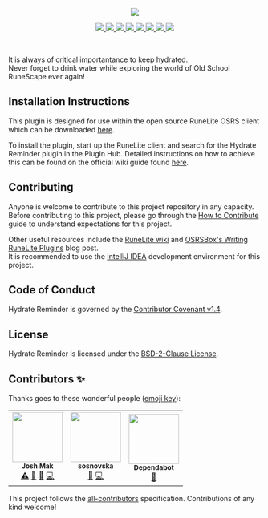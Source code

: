 <p align="center">
    <img src="https://i.imgur.com/bztOLOO.png" />
</p>

<p align="center">
    <a href="https://github.com/jmakhack/hydrate-reminder/actions?query=workflow%3A%22Java+CI+with+Gradle%22" alt="Build Status">
        <img src="https://img.shields.io/github/workflow/status/jmakhack/hydrate-reminder/Java%20CI%20with%20Gradle?style=for-the-badge" />
    </a>
    <a href="#" alt="Repo Size">
        <img src="https://img.shields.io/github/repo-size/jmakhack/hydrate-reminder?style=for-the-badge" />
    </a>
    <a href="https://github.com/jmakhack/hydrate-reminder/issues" alt="Open Issues">
        <img src="https://img.shields.io/github/issues/jmakhack/hydrate-reminder?style=for-the-badge" />
    </a>
    <a href="https://github.com/jmakhack/hydrate-reminder/blob/master/LICENSE" alt="License">
        <img src="https://img.shields.io/github/license/jmakhack/hydrate-reminder?style=for-the-badge" />
    </a>
    <a href="https://github.com/jmakhack/hydrate-reminder/releases" alt="Version">
        <img src="https://img.shields.io/github/v/release/jmakhack/hydrate-reminder?style=for-the-badge" />
    </a>
    <a href="https://github.com/jmakhack/hydrate-reminder/releases" alt="Release Date">
        <img src="https://img.shields.io/github/release-date/jmakhack/hydrate-reminder?style=for-the-badge" />
    </a>
    <a href="#contributors-" alt="All Contributors">
        <img src="https://img.shields.io/github/all-contributors/jmakhack/hydrate-reminder?style=for-the-badge" />
    </a>
    <a href="https://matias.ma/nsfw/" alt="Made With Love">
        <img src="https://img.shields.io/badge/Made%20With%20Love-(%E2%97%8F%E2%99%A1%E2%88%80%E2%99%A1))%E3%83%BE%E2%98%86*%E3%80%82-blueviolet?style=for-the-badge" />
    </a>
</p>

<br/>

It is always of critical importantance to keep hydrated.  
Never forget to drink water while exploring the world of Old School RuneScape ever again!


## Installation Instructions

This plugin is designed for use within the open source RuneLite OSRS client which can be downloaded [here](https://runelite.net/).

To install the plugin, start up the RuneLite client and search for the Hydrate Reminder plugin in the Plugin Hub.
Detailed instructions on how to achieve this can be found on the official wiki guide found [here](https://github.com/runelite/runelite/wiki/Information-about-the-Plugin-Hub).

## Contributing

Anyone is welcome to contribute to this project repository in any capacity.  
Before contributing to this project, please go through the [How to Contribute](CONTRIBUTING.md) guide to understand expectations for this project.

Other useful resources include the [RuneLite wiki](https://github.com/runelite/runelite/wiki) and [OSRSBox's Writing RuneLite Plugins](https://www.osrsbox.com/blog/2018/08/10/writing-runelite-plugins-part-1-building/) blog post.  
It is recommended to use the [IntelliJ IDEA](https://www.jetbrains.com/idea/) development environment for this project.

## Code of Conduct
Hydrate Reminder is governed by the [Contributor Covenant v1.4](CODE_OF_CONDUCT.md).

## License
Hydrate Reminder is licensed under the [BSD-2-Clause License](LICENSE).

## Contributors ✨

Thanks goes to these wonderful people ([emoji key](https://allcontributors.org/docs/en/emoji-key)):

<!-- ALL-CONTRIBUTORS-LIST:START - Do not remove or modify this section -->
<!-- prettier-ignore-start -->
<!-- markdownlint-disable -->
<table>
  <tr>
    <td align="center"><a href="https://github.com/jmakhack"><img src="https://avatars.githubusercontent.com/u/1442227?v=4?s=100" width="100px;" alt=""/><br /><sub><b>Josh Mak</b></sub></a><br /><a href="https://github.com/jmakhack/hydrate-reminder/commits?author=jmakhack" title="Tests">⚠️</a> <a href="#maintenance-jmakhack" title="Maintenance">🚧</a> <a href="https://github.com/jmakhack/hydrate-reminder/commits?author=jmakhack" title="Documentation">📖</a> <a href="https://github.com/jmakhack/hydrate-reminder/commits?author=jmakhack" title="Code">💻</a></td>
    <td align="center"><a href="https://github.com/sosnovska"><img src="https://avatars.githubusercontent.com/u/11365065?v=4?s=100" width="100px;" alt=""/><br /><sub><b>sosnovska</b></sub></a><br /><a href="#projectManagement-sosnovska" title="Project Management">📆</a> <a href="https://github.com/jmakhack/hydrate-reminder/commits?author=sosnovska" title="Code">💻</a></td>
    <td align="center"><a href="https://github.com/features/security"><img src="https://avatars.githubusercontent.com/u/27347476?v=4?s=100" width="100px;" alt=""/><br /><sub><b>Dependabot</b></sub></a><br /><a href="#maintenance-dependabot" title="Maintenance">🚧</a></td>
  </tr>
</table>

<!-- markdownlint-restore -->
<!-- prettier-ignore-end -->

<!-- ALL-CONTRIBUTORS-LIST:END -->

This project follows the [all-contributors](https://github.com/all-contributors/all-contributors) specification. Contributions of any kind welcome!
